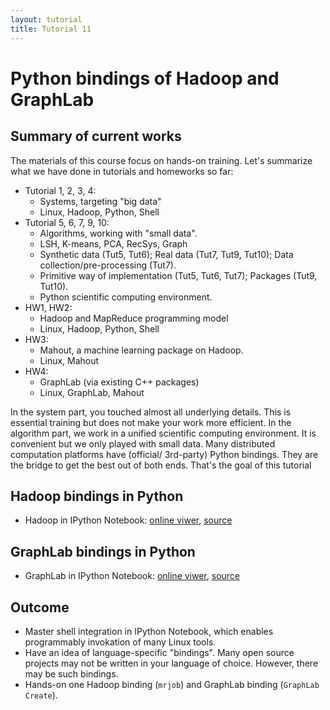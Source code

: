 ```yaml
---
layout: tutorial
title: Tutorial 11
---
```


# Python bindings of Hadoop and GraphLab

## Summary of current works

The materials of this course focus on hands-on training.
Let's summarize what we have done in tutorials and homeworks so far:

   * Tutorial 1, 2, 3, 4:
      * Systems, targeting "big data"
      * Linux, Hadoop, Python, Shell
   * Tutorial 5, 6, 7, 9, 10:
      * Algorithms, working with "small data".
      * LSH, K-means, PCA, RecSys, Graph
      * Synthetic data (Tut5, Tut6);
      Real data (Tut7, Tut9, Tut10);
      Data collection/pre-processing (Tut7).
      * Primitive way of implementation (Tut5, Tut6, Tut7);
      Packages (Tut9, Tut10).
      * Python scientific computing environment.
   * HW1, HW2:
      * Hadoop and MapReduce programming model
      * Linux, Hadoop, Python, Shell
   * HW3:
      * Mahout, a machine learning package on Hadoop.
      * Linux, Mahout
   * HW4:
      * GraphLab (via existing C++ packages)
      * Linux, GraphLab, Mahout

In the system part, you touched almost all underlying details.
This is essential training but does not make your work more efficient.
In the algorithm part, we work in a unified scientific computing environment.
It is convenient but we only played with small data.
Many distributed computation platforms have (official/ 3rd-party) Python bindings.
They are the bridge to get the best out of both ends.
That's the goal of this tutorial

## Hadoop bindings in Python

   * Hadoop in IPython Notebook:
   [online viwer](http://nbviewer.ipython.org/urls/course.ie.cuhk.edu.hk/~engg4030/tutorial/tutorial11/Python-Hadoop.ipynb),
   [source](https://course.ie.cuhk.edu.hk/~engg4030/tutorial/tutorial11/Python-Hadoop.ipynb)

## GraphLab bindings in Python

   * GraphLab in IPython Notebook:
   [online viwer](http://nbviewer.ipython.org/urls/course.ie.cuhk.edu.hk/~engg4030/tutorial/tutorial11/Python-Graph-Lab.ipynb),
   [source](https://course.ie.cuhk.edu.hk/~engg4030/tutorial/tutorial11/Python-Graph-Lab.ipynb)


## Outcome

   * Master shell integration in IPython Notebook,
   which enables programmably invokation of many Linux tools.
   * Have an idea of language-specific "bindings".
   Many open source projects may not be written in your language of choice.
   However, there may be such bindings.
   * Hands-on one Hadoop binding (`mrjob`)
   and GraphLab binding (`GraphLab Create`).
